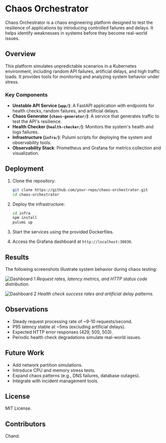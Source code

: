 # Chaos Orchestrator

Chaos Orchestrator is a chaos engineering platform designed to test the resilience of applications by introducing controlled failures and delays. It helps identify weaknesses in systems before they become real-world issues.

## Overview

This platform simulates unpredictable scenarios in a Kubernetes environment, including random API failures, artificial delays, and high traffic loads. It provides tools for monitoring and analyzing system behavior under stress.

### Key Components

- **Unstable API Service (`app/`)**: A FastAPI application with endpoints for health checks, random failures, and artificial delays.
- **Chaos Generator (`chaos-generator/`)**: A service that generates traffic to test the API's resilience.
- **Health Checker (`health-checker/`)**: Monitors the system's health and logs failures.
- **Infrastructure (`infra/`)**: Pulumi scripts for deploying the system and observability tools.
- **Observability Stack**: Prometheus and Grafana for metrics collection and visualization.

## Deployment

1. Clone the repository:
   ```bash
   git clone https://github.com/your-repo/chaos-orchestrator.git
   cd chaos-orchestrator
   ```

2. Deploy the infrastructure:
   ```bash
   cd infra
   npm install
   pulumi up
   ```

3. Start the services using the provided Dockerfiles.

4. Access the Grafana dashboard at `http://localhost:30030`.

## Results

The following screenshots illustrate system behavior during chaos testing:

![Dashboard 1](./images/Screenshot%202025-05-01%20at%203.10.25 AM.png)
*Request rates, latency metrics, and HTTP status code distribution.*

![Dashboard 2](./images/Screenshot%202025-05-01%20at%203.10.17 AM.png)
*Health check success rates and artificial delay patterns.*

## Observations

- Steady request processing rate of ~9-10 requests/second.
- P95 latency stable at ~5ms (excluding artificial delays).
- Expected HTTP error responses (429, 500, 503).
- Periodic health check degradations simulate real-world issues.

## Future Work

- Add network partition simulations.
- Introduce CPU and memory stress tests.
- Expand chaos patterns (e.g., DNS failures, database outages).
- Integrate with incident management tools.

## License

MIT License.

## Contributors

Chand.